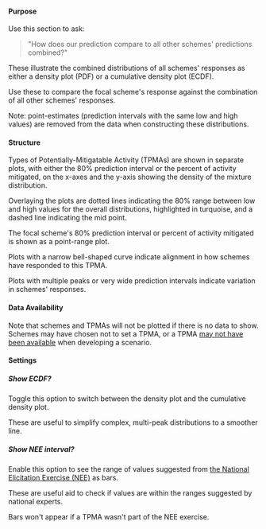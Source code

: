 #### Purpose

Use this section to ask:

> "How does our prediction compare to all other schemes' predictions combined?"

These illustrate the combined distributions of all schemes' responses as either a density plot (PDF) or a cumulative density plot (ECDF).

Use these to compare the focal scheme's response against the combination of all other schemes' responses.

Note: point-estimates (prediction intervals with the same low and high values) are removed from the data when constructing these distributions.

#### Structure

Types of Potentially-Mitigatable Activity (TPMAs) are shown in separate plots, with either the 80% prediction interval or the percent of activity mitigated, on the x-axes and the y-axis showing the density of the mixture distribution.

Overlaying the plots are dotted lines indicating the 80% range between low and high values for the overall distributions, highlighted in turquoise, and a dashed line indicating the mid point.

The focal scheme's 80% prediction interval or percent of activity mitigated is shown as a point-range plot.

Plots with a narrow bell-shaped curve indicate alignment in how schemes have responded to this TPMA.

Plots with multiple peaks or very wide prediction intervals indicate variation in schemes' responses.

#### Data Availability

Note that schemes and TPMAs will not be plotted if there is no data to show.
Schemes may have chosen not to set a TPMA, or a TPMA [may not have been available](https://connect.strategyunitwm.nhs.uk/nhp/project_information/user_guide/mitigators_lookup.html) when developing a scenario.

#### Settings

##### Show ECDF?

Toggle this option to switch between the density plot and the cumulative density plot.

These are useful to simplify complex, multi-peak distributions to a smoother line.

##### Show NEE interval?

Enable this option to see the range of values suggested from [the National Elicitation Exercise (NEE)](https://doi.org/10.1136/bmjopen-2024-084632) as bars.

These are useful aid to check if values are within the ranges suggested by national experts.

Bars won't appear if a TPMA wasn't part of the NEE exercise.
